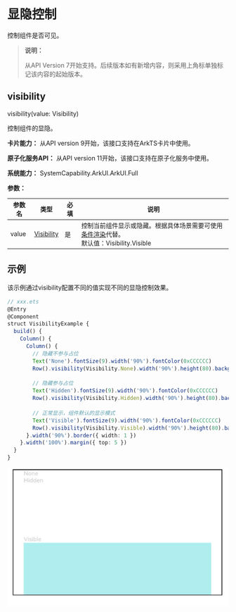 # 显隐控制

控制组件是否可见。

>  **说明：**
>
> 从API Version 7开始支持。后续版本如有新增内容，则采用上角标单独标记该内容的起始版本。

## visibility

visibility(value: Visibility)

控制组件的显隐。

**卡片能力：** 从API version 9开始，该接口支持在ArkTS卡片中使用。

**原子化服务API：** 从API version 11开始，该接口支持在原子化服务中使用。

**系统能力：** SystemCapability.ArkUI.ArkUI.Full

**参数：** 

| 参数名 | 类型                                          | 必填 | 说明                                                         |
| ------ | --------------------------------------------- | ---- | ------------------------------------------------------------ |
| value  | [Visibility](ts-appendix-enums.md#visibility) | 是   | 控制当前组件显示或隐藏。根据具体场景需要可使用[条件渲染](../../../ui/state-management/arkts-rendering-control-ifelse.md)代替。<br/>默认值：Visibility.Visible |


## 示例

 该示例通过visibility配置不同的值实现不同的显隐控制效果。

```ts
// xxx.ets
@Entry
@Component
struct VisibilityExample {
  build() {
    Column() {
      Column() {
        // 隐藏不参与占位
        Text('None').fontSize(9).width('90%').fontColor(0xCCCCCC)
        Row().visibility(Visibility.None).width('90%').height(80).backgroundColor(0xAFEEEE)

        // 隐藏参与占位
        Text('Hidden').fontSize(9).width('90%').fontColor(0xCCCCCC)
        Row().visibility(Visibility.Hidden).width('90%').height(80).backgroundColor(0xAFEEEE)

        // 正常显示，组件默认的显示模式
        Text('Visible').fontSize(9).width('90%').fontColor(0xCCCCCC)
        Row().visibility(Visibility.Visible).width('90%').height(80).backgroundColor(0xAFEEEE)
      }.width('90%').border({ width: 1 })
    }.width('100%').margin({ top: 5 })
  }
}
```

![visibility.png](figures/visibility.png)
